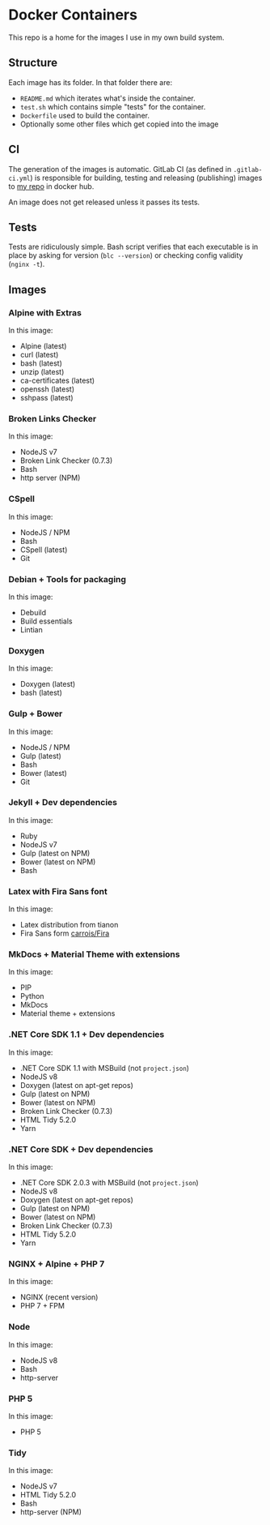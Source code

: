 # Docker Containers

This repo is a home for the images I use in my own build system.

## Structure

Each image has its folder.
In that folder there are:

* `README.md` which iterates what's inside the container.
* `test.sh` which contains simple "tests" for the container.
* `Dockerfile` used to build the container.
* Optionally some other files which get copied into the image

## CI

The generation of the images is automatic.
GitLab CI (as defined in `.gitlab-ci.yml`) is responsible for building,
testing and releasing (publishing) images to 
[my repo](https://hub.docker.com/r/dbogatov/docker-containers/) in docker hub.

An image does not get released unless it passes its tests.

## Tests

Tests are ridiculously simple. Bash script verifies that each executable is in 
place by asking for version (`blc --version`) or checking config validity
(`nginx -t`).

## Images


### Alpine with Extras

In this image:
* Alpine (latest)
* curl (latest)
* bash (latest)
* unzip (latest)
* ca-certificates (latest)
* openssh (latest)
* sshpass (latest)


### Broken Links Checker

In this image:
* NodeJS v7
* Broken Link Checker (0.7.3)
* Bash
* http server (NPM)


### CSpell

In this image:
* NodeJS / NPM
* Bash
* CSpell (latest)
* Git


### Debian + Tools for packaging

In this image:
* Debuild
* Build essentials
* Lintian


### Doxygen

In this image:
* Doxygen (latest)
* bash (latest)


### Gulp + Bower

In this image:
* NodeJS / NPM
* Gulp (latest)
* Bash
* Bower (latest)
* Git


### Jekyll + Dev dependencies

In this image:
* Ruby
* NodeJS v7
* Gulp (latest on NPM)
* Bower (latest on NPM)
* Bash


### Latex with Fira Sans font

In this image:
* Latex distribution from tianon
* Fira Sans form [carrois/Fira](https://github.com/carrois/Fira)


### MkDocs + Material Theme with extensions

In this image:
* PIP
* Python
* MkDocs
* Material theme + extensions


### .NET Core SDK 1.1 + Dev dependencies

In this image:
* .NET Core SDK 1.1 with MSBuild (not `project.json`)
* NodeJS v8
* Doxygen (latest on apt-get repos)
* Gulp (latest on NPM)
* Bower (latest on NPM)
* Broken Link Checker (0.7.3)
* HTML Tidy 5.2.0
* Yarn


### .NET Core SDK + Dev dependencies

In this image:
* .NET Core SDK 2.0.3 with MSBuild (not `project.json`)
* NodeJS v8
* Doxygen (latest on apt-get repos)
* Gulp (latest on NPM)
* Bower (latest on NPM)
* Broken Link Checker (0.7.3)
* HTML Tidy 5.2.0
* Yarn


### NGINX + Alpine + PHP 7

In this image:
* NGINX (recent version)
* PHP 7 + FPM


### Node

In this image:
* NodeJS v8
* Bash
* http-server


### PHP 5

In this image:

* PHP 5


### Tidy

In this image:
* NodeJS v7
* HTML Tidy 5.2.0
* Bash
* http-server (NPM)
